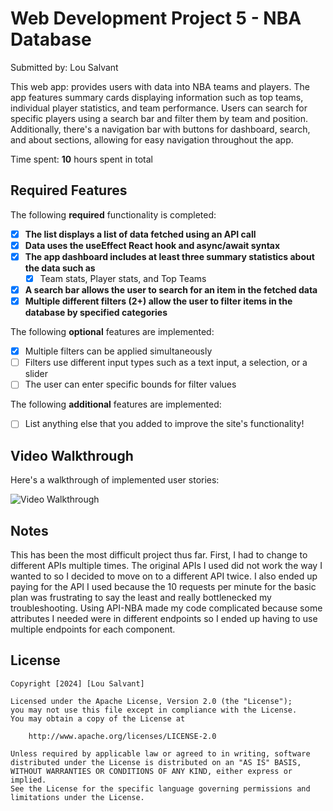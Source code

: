 # Web Development Project 5 - NBA Database

Submitted by: Lou Salvant

This web app: provides users with data into NBA teams and players. The app features summary cards displaying information such as top teams, individual player statistics, and team performance. Users can search for specific players using a search bar and filter them by team and position. Additionally, there's a navigation bar with buttons for dashboard, search, and about sections, allowing for easy navigation throughout the app.

Time spent: **10** hours spent in total

## Required Features

The following **required** functionality is completed:

- [x] **The list displays a list of data fetched using an API call**
- [x] **Data uses the useEffect React hook and async/await syntax**
- [x] **The app dashboard includes at least three summary statistics about the data such as**
  - [x] Team stats, Player stats, and Top Teams
- [x] **A search bar allows the user to search for an item in the fetched data**
- [x] **Multiple different filters (2+) allow the user to filter items in the database by specified categories**

The following **optional** features are implemented:

- [x] Multiple filters can be applied simultaneously
- [ ] Filters use different input types such as a text input, a selection, or a slider
- [ ] The user can enter specific bounds for filter values

The following **additional** features are implemented:

* [ ] List anything else that you added to improve the site's functionality!

## Video Walkthrough

Here's a walkthrough of implemented user stories:

<img src='https://media0.giphy.com/media/v1.Y2lkPTc5MGI3NjExc3ZwNWZvcWpxY3k4Mmhucnd5dTJieG95MnkzbWo1ZGVuYjZ5dGJ2byZlcD12MV9pbnRlcm5hbF9naWZfYnlfaWQmY3Q9Zw/DQnfPemqfauTDUBUsh/giphy.gif' title='Video Walkthrough' width='' alt='Video Walkthrough' />

## Notes

This has been the most difficult project thus far. First, I had to change to different APIs multiple times. The original APIs I used did not work the way I wanted to so I decided to move on to a different API twice. I also ended up paying for the API I used because the 10 requests per minute for the basic plan was frustrating to say the least and really bottlenecked my troubleshooting. Using API-NBA made my code complicated because some attributes I needed were in different endpoints so I ended up having to use multiple endpoints for each component.

## License

    Copyright [2024] [Lou Salvant]

    Licensed under the Apache License, Version 2.0 (the "License");
    you may not use this file except in compliance with the License.
    You may obtain a copy of the License at

        http://www.apache.org/licenses/LICENSE-2.0

    Unless required by applicable law or agreed to in writing, software
    distributed under the License is distributed on an "AS IS" BASIS,
    WITHOUT WARRANTIES OR CONDITIONS OF ANY KIND, either express or implied.
    See the License for the specific language governing permissions and
    limitations under the License.